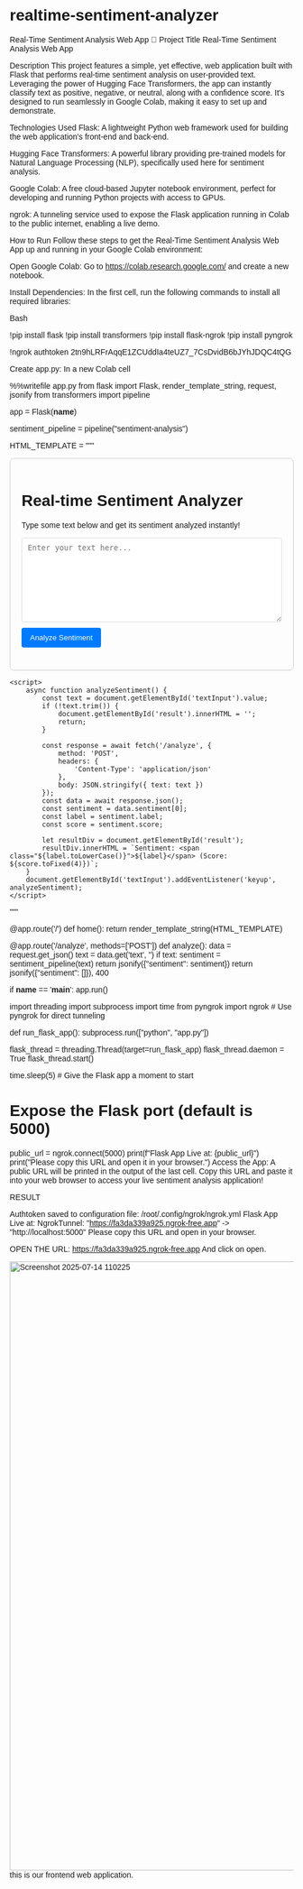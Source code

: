 # realtime-sentiment-analyzer
Real-Time Sentiment Analysis Web App 🧐
Project Title
Real-Time Sentiment Analysis Web App

Description
This project features a simple, yet effective, web application built with Flask that performs real-time sentiment analysis on user-provided text. Leveraging the power of Hugging Face Transformers, the app can instantly classify text as positive, negative, or neutral, along with a confidence score. It's designed to run seamlessly in Google Colab, making it easy to set up and demonstrate.

Technologies Used
Flask: A lightweight Python web framework used for building the web application's front-end and back-end.

Hugging Face Transformers: A powerful library providing pre-trained models for Natural Language Processing (NLP), specifically used here for sentiment analysis.

Google Colab: A free cloud-based Jupyter notebook environment, perfect for developing and running Python projects with access to GPUs.

ngrok: A tunneling service used to expose the Flask application running in Colab to the public internet, enabling a live demo.

How to Run
Follow these steps to get the Real-Time Sentiment Analysis Web App up and running in your Google Colab environment:

Open Google Colab: Go to https://colab.research.google.com/ and create a new notebook.

Install Dependencies: In the first cell, run the following commands to install all required libraries:

Bash

!pip install flask
!pip install transformers
!pip install flask-ngrok
!pip install pyngrok


!ngrok authtoken 2tn9hLRFrAqqE1ZCUddIa4teUZ7_7CsDvidB6bJYhJDQC4tQG

Create app.py: In a new Colab cell

%%writefile app.py
from flask import Flask, render_template_string, request, jsonify
from transformers import pipeline

app = Flask(__name__)

sentiment_pipeline = pipeline("sentiment-analysis")

HTML_TEMPLATE = """
<!DOCTYPE html>
<html lang="en">
<head>
    <meta charset="UTF-8">
    <meta name="viewport" content="width=device-width, initial-scale=1.0">
    <title>Real-time Sentiment Analyzer</title>
    <style>
        body { font-family: Arial, sans-serif; margin: 20px; }
        .container { max-width: 600px; margin: auto; padding: 20px; border: 1px solid #ccc; border-radius: 8px; }
        textarea { width: 100%; height: 150px; margin-bottom: 10px; padding: 10px; border: 1px solid #ddd; border-radius: 4px; }
        button { padding: 10px 15px; background-color: #007bff; color: white; border: none; border-radius: 4px; cursor: pointer; }
        button:hover { background-color: #0056b3; }
        #result { margin-top: 20px; font-weight: bold; }
        .positive { color: green; }
        .negative { color: red; }
        .neutral { color: gray; }
    </style>
</head>
<body>
    <div class="container">
        <h1>Real-time Sentiment Analyzer</h1>
        <p>Type some text below and get its sentiment analyzed instantly!</p>
        <textarea id="textInput" placeholder="Enter your text here..."></textarea>
        <button onclick="analyzeSentiment()">Analyze Sentiment</button>
        <div id="result"></div>
    </div>

    <script>
        async function analyzeSentiment() {
            const text = document.getElementById('textInput').value;
            if (!text.trim()) {
                document.getElementById('result').innerHTML = '';
                return;
            }

            const response = await fetch('/analyze', {
                method: 'POST',
                headers: {
                    'Content-Type': 'application/json'
                },
                body: JSON.stringify({ text: text })
            });
            const data = await response.json();
            const sentiment = data.sentiment[0];
            const label = sentiment.label;
            const score = sentiment.score;

            let resultDiv = document.getElementById('result');
            resultDiv.innerHTML = `Sentiment: <span class="${label.toLowerCase()}">${label}</span> (Score: ${score.toFixed(4)})`;
        }
        document.getElementById('textInput').addEventListener('keyup', analyzeSentiment);
    </script>
</body>
</html>
"""

@app.route('/')
def home():
    return render_template_string(HTML_TEMPLATE)

@app.route('/analyze', methods=['POST'])
def analyze():
    data = request.get_json()
    text = data.get('text', '')
    if text:
        sentiment = sentiment_pipeline(text)
        return jsonify({"sentiment": sentiment})
    return jsonify({"sentiment": []}), 400

if __name__ == '__main__':
    app.run()


import threading
import subprocess
import time
from pyngrok import ngrok # Use pyngrok for direct tunneling

def run_flask_app():
    subprocess.run(["python", "app.py"])

flask_thread = threading.Thread(target=run_flask_app)
flask_thread.daemon = True
flask_thread.start()

time.sleep(5) # Give the Flask app a moment to start

# Expose the Flask port (default is 5000)
public_url = ngrok.connect(5000)
print(f"Flask App Live at: {public_url}")
print("Please copy this URL and open it in your browser.")
Access the App: A public URL will be printed in the output of the last cell. Copy this URL and paste it into your web browser to access your live sentiment analysis application!

RESULT

Authtoken saved to configuration file: /root/.config/ngrok/ngrok.yml
Flask App Live at: NgrokTunnel: "https://fa3da339a925.ngrok-free.app" -> "http://localhost:5000"
Please copy this URL and open in your browser.

OPEN THE URL: https://fa3da339a925.ngrok-free.app And click on open.

<img width="1920" height="1080" alt="Screenshot 2025-07-14 110225" src="https://github.com/user-attachments/assets/9aa8324b-30ff-4439-a856-765e2fa402ae" />
this is our frontend web application.
